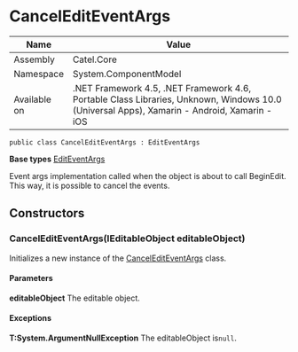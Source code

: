 

# CancelEditEventArgs

Name|Value
---|---
Assembly|Catel.Core
Namespace|System.ComponentModel
Available on|.NET Framework 4.5, .NET Framework 4.6, Portable Class Libraries, Unknown, Windows 10.0 (Universal Apps), Xamarin - Android, Xamarin - iOS

```
public class CancelEditEventArgs : EditEventArgs
```

**Base types**
[EditEventArgs](/Catel.Core\System\ComponentModel\EditEventArgs.md)


Event args implementation called when the object is about to call BeginEdit. This way, it is possible to cancel the events.



## Constructors

### CancelEditEventArgs(IEditableObject editableObject)

Initializes a new instance of the [CancelEditEventArgs](#) class.

#### Parameters

**editableObject**
The editable object.

#### Exceptions

**T:System.ArgumentNullException**
The editableObject is`null`.



